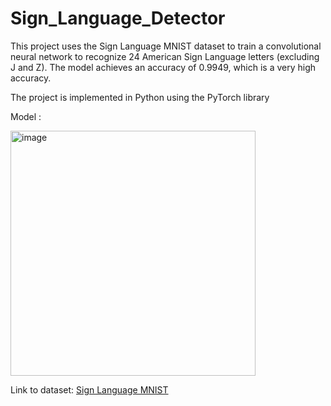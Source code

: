 # Sign_Language_Detector

This project uses the Sign Language MNIST dataset to train a convolutional neural network to recognize 24 American Sign Language letters (excluding J and Z). The model achieves an accuracy of 0.9949, which is a very high accuracy.

The project is implemented in Python using the PyTorch library

Model :


<img width="392" alt="image" src="https://github.com/ManoBharathi93/Sign_Language_Detector/assets/88357044/15ab24d3-c788-4a93-a064-81290aef9e6b">


Link to dataset: [Sign Language MNIST](https://www.kaggle.com/datasets/datamunge/sign-language-mnist)
